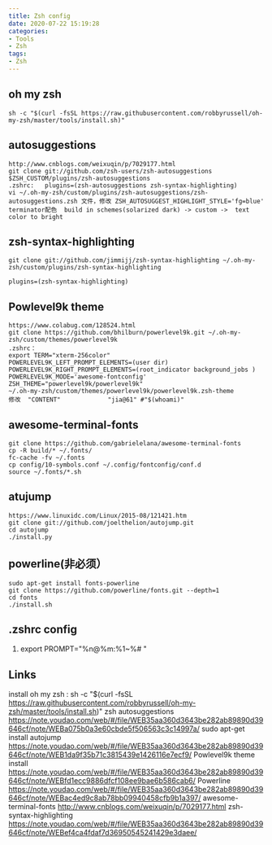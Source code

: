```yaml
---
title: Zsh config
date: 2020-07-22 15:19:28
categories:
- Tools
- Zsh
tags:
- Zsh
---
```


## oh my zsh

``` shell
sh -c "$(curl -fsSL https://raw.githubusercontent.com/robbyrussell/oh-my-zsh/master/tools/install.sh)"
```

## autosuggestions

 ``` shell
 http://www.cnblogs.com/weixuqin/p/7029177.html
git clone git://github.com/zsh-users/zsh-autosuggestions $ZSH_CUSTOM/plugins/zsh-autosuggestions
.zshrc:   plugins=(zsh-autosuggestions zsh-syntax-highlighting)
vi ~/.oh-my-zsh/custom/plugins/zsh-autosuggestions/zsh-autosuggestions.zsh 文件，修改 ZSH_AUTOSUGGEST_HIGHLIGHT_STYLE='fg=blue'
terminator配色  build in schemes(solarized dark) -> custom ->  text color to bright
 ```

## zsh-syntax-highlighting

``` shell
git clone git://github.com/jimmijj/zsh-syntax-highlighting ~/.oh-my-zsh/custom/plugins/zsh-syntax-highlighting

plugins=(zsh-syntax-highlighting)
```

## Powlevel9k theme

```
https://www.colabug.com/128524.html
git clone https://github.com/bhilburn/powerlevel9k.git ~/.oh-my-zsh/custom/themes/powerlevel9k
.zshrc：
export TERM="xterm-256color"
POWERLEVEL9K_LEFT_PROMPT_ELEMENTS=(user dir)
POWERLEVEL9K_RIGHT_PROMPT_ELEMENTS=(root_indicator background_jobs )
POWERLEVEL9K_MODE='awesome-fontconfig'
ZSH_THEME="powerlevel9k/powerlevel9k"
~/.oh-my-zsh/custom/themes/powerlevel9k/powerlevel9k.zsh-theme          修改  "CONTENT"             "jia@61" #"$(whoami)"
```

## awesome-terminal-fonts

``` shell
git clone https://github.com/gabrielelana/awesome-terminal-fonts
cp -R build/* ~/.fonts/
fc-cache -fv ~/.fonts
cp config/10-symbols.conf ~/.config/fontconfig/conf.d
source ~/.fonts/*.sh
```

## atujump

 ``` shell
 https://www.linuxidc.com/Linux/2015-08/121421.htm
git clone git://github.com/joelthelion/autojump.git
cd autojump
./install.py
 ```

## powerline(非必须）

``` shell
sudo apt-get install fonts-powerline
git clone https://github.com/powerline/fonts.git --depth=1
cd fonts
./install.sh
```

## .zshrc config
1. export PROMPT="%n@%m:%1~%# "


## Links
install oh my zsh :         sh -c "$(curl -fsSL https://raw.githubusercontent.com/robbyrussell/oh-my-zsh/master/tools/install.sh)"
zsh autosuggestions     https://note.youdao.com/web/#/file/WEB35aa360d3643be282ab89890d39646cf/note/WEBa075b0a3e60cbde5f506563c3c14997a/
sudo apt-get install autojump  https://note.youdao.com/web/#/file/WEB35aa360d3643be282ab89890d39646cf/note/WEB1da9f35b71c3815439e1426116e7ecf9/
Powlevel9k  theme install     https://note.youdao.com/web/#/file/WEB35aa360d3643be282ab89890d39646cf/note/WEBfd1ecc9886dfcf108ee9bae6b586cab6/
Powerline      https://note.youdao.com/web/#/file/WEB35aa360d3643be282ab89890d39646cf/note/WEBac4ed9c8ab78bb09940458cfb9b1a397/
awesome-terminal-fonts   http://www.cnblogs.com/weixuqin/p/7029177.html
zsh-syntax-highlighting  https://note.youdao.com/web/#/file/WEB35aa360d3643be282ab89890d39646cf/note/WEBef4ca4fdaf7d36950545241429e3daee/
